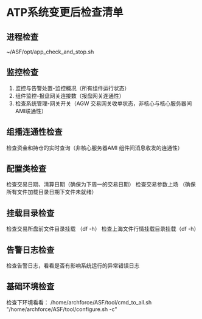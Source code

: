 # ATP系统变更后检查清单

## 进程检查

~/ASF/opt/app_check_and_stop.sh

## 监控检查

1. 监控与告警处置-监控概况（所有组件运行状态）
2. 组件监控-报盘网关连接数（报盘网关连通性）
3. 检查系统管理-网关开关（AGW 交易网关收单状态，非核心与核心服务器间AMI联通性）

## 组播连通性检查

 检查资金和持仓的实时查询（非核心服务器AMI 组件间消息收发的连通性）

## 配置类检查

检查交易日期、清算日期（确保为下周一的交易日期）
检查交易参数上场 （确保所有文件加载目录日期下文件未就绪）

## 挂载目录检查

检查交易所盘前文件目录挂载 （df -h）
检查上海文件行情挂载目录挂载（df -h）

## 告警日志检查

检查告警日志，看看是否有影响系统运行的异常错误日志

## 基础环境检查

检查下环境看看： /home/archforce/ASF/tool/cmd_to_all.sh "/home/archforce/ASF/tool/configure.sh -c"
